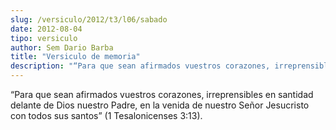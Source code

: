 ```yaml
---
slug: /versiculo/2012/t3/l06/sabado
date: 2012-08-04
tipo: versiculo
author: Sem Dario Barba
title: "Versiculo de memoria"
description: "“Para que sean afirmados vuestros corazones, irreprensibles en santidad  delante de Dios nuestro Padre, en la venida de nuestro Señor Jesucristo con  todos sus santos” (1 Tesalonicenses 3:13)."
---
```


“Para que sean afirmados vuestros corazones, irreprensibles en santidad delante de Dios nuestro Padre, en la venida de nuestro Señor Jesucristo con todos sus santos” (1 Tesalonicenses 3:13).
